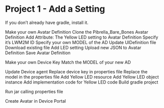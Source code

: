 # Project 1 - Add a Setting

If you don’t already have gradle, install it.


Make your own Avatar Definition
	Clone the Pibrella_Bare_Bones Avatar Definition
	Add Attribute: The Yellow LED setting to Avatar Definition
		Specify it’s LWM2M ID
	Specify your own MODEL of the AD
	Update UIDefinition file
		Download existing file
		Add LED setting
		Upload new JSON to Avatar Definition
	Save Avatar Definition

Make your own Device Key
	Match the MODEL of your new AD

Update Device agent
	Replace device key in properties file
	Replace the model in the properties file
	Add Yellow LED resource
	Add Yellow LED object instance
	Add implementation code for Yellow LED code
	Build gradle project

Run jar calling properties file

Create Avatar in Device Portal


